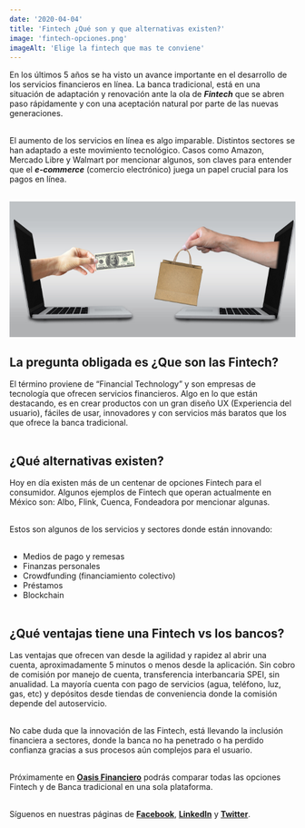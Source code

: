 ```yaml
--- 
date: '2020-04-04' 
title: 'Fintech ¿Qué son y que alternativas existen?' 
image: 'fintech-opciones.png'
imageAlt: 'Elige la fintech que mas te conviene'
--- 
```


En los últimos 5 años se ha visto un avance importante en el desarrollo de los servicios financieros en línea. La banca tradicional, está en una situación de adaptación y renovación ante la ola de ***Fintech*** que se abren paso rápidamente y con una aceptación natural por parte de las nuevas generaciones. <br/><br/>

El aumento de los servicios en línea es algo imparable. Distintos sectores se han adaptado a este movimiento tecnológico. Casos como Amazon, Mercado Libre y Walmart por mencionar algunos, son claves para entender que el ***e-commerce*** (comercio electrónico) juega un papel crucial para los pagos en línea. <br/><br/>

![Las compras en linea se han vuelto increiblemente populares](compras-en-linea.png) <br/>

## La pregunta obligada es ¿Que son las Fintech?

El término proviene de “Financial Technology” y son empresas de tecnología que ofrecen servicios financieros. Algo en lo que están destacando, es en crear productos con un gran diseño UX (Experiencia del usuario), fáciles de usar, innovadores y con servicios más baratos que los que ofrece la banca tradicional. <br/><br/>

## ¿Qué alternativas existen?

Hoy en día existen más de un centenar de opciones Fintech para el consumidor. Algunos ejemplos de Fintech que operan actualmente en México son: Albo, Flink, Cuenca, Fondeadora por mencionar algunas. <br/><br/>

Estos son algunos de los servicios y sectores donde están innovando: <br/><br/>

+ Medios de pago y remesas
+ Finanzas personales
+ Crowdfunding (financiamiento colectivo)
+ Préstamos
+ Blockchain
<br/><br/>

## ¿Qué ventajas tiene una Fintech vs los bancos?

Las ventajas que ofrecen van desde la agilidad y rapidez al abrir una cuenta, aproximadamente 5 minutos o menos desde la aplicación. Sin cobro de comisión por manejo de cuenta, transferencia interbancaria SPEI, sin anualidad. La mayoría cuenta con pago de servicios (agua, teléfono, luz, gas, etc) y depósitos desde tiendas de conveniencia donde la comisión depende del autoservicio. <br/><br/>

No cabe duda que la innovación de las Fintech, está llevando la inclusión financiera a sectores, donde la banca no ha penetrado o ha perdido confianza gracias a sus procesos aún complejos para el usuario. <br/><br/>

Próximamente en **[Oasis Financiero](https://www.oasisfinanciero.mx)** podrás comparar todas las opciones Fintech y de Banca tradicional en una sola plataforma. <br/><br/>

Síguenos en nuestras páginas de **[Facebook](https://facebook.com/oasisfinanciero)**, **[LinkedIn](https://www.linkedin.com/company/oasisfinanciero/)** y **[Twitter](https://twitter.com/oasisfintech)**.